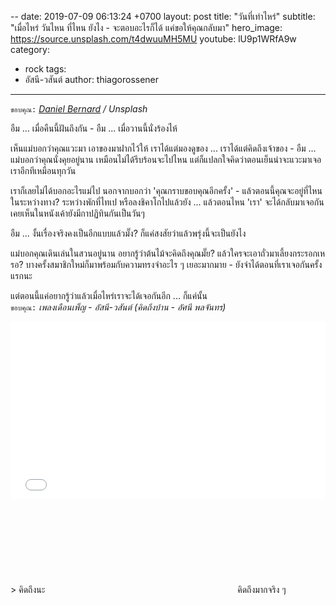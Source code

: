 --
date: 2019-07-09 06:13:24 +0700
layout: post
title: "วันที่เท่าไหร่"
subtitle: "เมื่อไหร่ วันไหน ที่ไหน ยังไง - จะตอบอะไรก็ได้ แค่ขอให้คุณกลับมา"
hero_image: https://source.unsplash.com/t4dwuuMH5MU
youtube: lU9p1WRfA9w
category:
  - rock
tags:
  - อัสนี-วสันต์
author: thiagorossener
---
`ขอบคุณ:` *[Daniel Bernard](https://unsplash.com/@nardly) / Unsplash*

อืม ... เมื่อคืนนี้ฝันถึงกัน - อืม ... เมื่อวานนี้นั่งร้องไห้

เห็นแม่บอกว่าคุณแวะมา เอาของมาฝากไว้ให้ เราได้แต่มองดูของ ... เราได้แต่คิดถึงเจ้าของ - อืม ... แม่บอกว่าคุณนั่งคุยอยู่นาน เหมือนไม่ได้รีบร้อนจะไปไหน แต่ก็แปลกใจคิดว่าตอนเย็นน่าจะแวะมาเจอเราอีกทีเหมือนทุกวัน

เราก็เลยไม่ได้บอกอะไรแม่ไป นอกจากบอกว่า 'คุณกราบขอบคุณอีกครั้ง' - แล้วตอนนี้คุณจะอยู่ที่ไหนในระหว่างทาง? ระหว่างพักที่ไทเป หรือลงชิคาโกไปแล้วยัง ... แล้วตอนไหน 'เรา' จะได้กลับมาเจอกัน เคยเห็นในหนังเค้ายังมีกาปฏิทินกันเป็นวันๆ

อืม ... งั้นเรื่องจริงคงเป็นอีกแบบแล้วมั๊ง? ก็แค่สงสัยว่าแล้วพรุ่งนี้จะเป็นยังไง

แม่บอกคุณเดินเล่นในสวนอยู่นาน อยากรู้ว่าต้นไม้จะคิดถึงคุณมั๊ย? แล้วใครจะเอาถั่วมาเลี้ยงกระรอกเหรอ? บางครั้งสมาชิกใหม่ก็มาพร้อมกับความทรงจำอะไร ๆ เยอะมากมาย - ยังจำได้ตอนที่เราเจอกันครั้งแรกนะ

แต่ตอนนี้แค่อยากรู้ว่าแล้วเมื่อไหร่เราจะได้เจอกันอีก ... ก็แค่นั้น\
`ขอบคุณ:` *เพลงเดือนเพ็ญ - อัสนี-วสันต์ (คิดถึงบ้าน - อัศนี พลจันทร)*

<div style="position:relative;width:100%;height:0;padding-bottom:56.25%;">
<iframe style="width:100%;height:100%;position:absolute;top:0;left:0;" src="{{ "https://www.youtube.com/embed/" | append: page.youtube }}" frameborder="0" allow="autoplay; encrypted-media" allowfullscreen>
</iframe>
</div>
> คิดถึงนะ <svg class="love"><use xlink:href="#icon-heart"></use></svg> คิดถึงมากจริง ๆ
